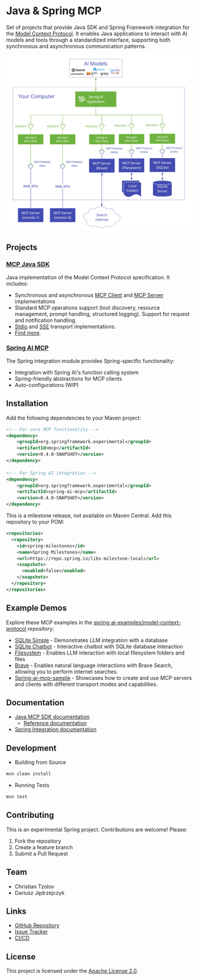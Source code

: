 # Java & Spring MCP

Set of projects that provide Java SDK and Spring Framework integration for the [Model Context Protocol](https://modelcontextprotocol.org/docs/concepts/architecture). 
It enables Java applications to interact with AI models and tools through a standardized interface, supporting both synchronous and asynchronous communication patterns.

<img src="mcp-docs/src/main/antora/modules/ROOT/images/spring-ai-mcp-architecture.jpg" width="600">

## Projects

### [MCP Java SDK](https://docs.spring.io/spring-ai-mcp/reference/mcp.html)

Java implementation of the Model Context Protocol specification. It includes:
- Synchronous and asynchronous [MCP Client](https://github.com/spring-projects-experimental/spring-ai-mcp/blob/main/mcp/README.md#client-usage-examples) and [MCP Server](https://github.com/spring-projects-experimental/spring-ai-mcp/blob/main/mcp/README.md#server-usage-examples) implementations
- Standard MCP operations support (tool discovery, resource management, prompt handling, structured logging). Support for request and notification handling.
- [Stdio](https://spec.modelcontextprotocol.io/specification/basic/transports/#stdio) and [SSE](https://spec.modelcontextprotocol.io/specification/basic/transports/#http-with-sse) transport implementations. 
- [Find more](./mcp/README.md).

### [Spring AI MCP](https://docs.spring.io/spring-ai-mcp/reference/spring-mcp.html)

The Spring integration module provides Spring-specific functionality:
- Integration with Spring AI's function calling system
- Spring-friendly abstractions for MCP clients
- Auto-configurations (WIP)


## Installation

Add the following dependencies to your Maven project:

```xml
<!-- For core MCP functionality -->
<dependency>
    <groupId>org.springframework.experimental</groupId>
    <artifactId>mcp</artifactId>
    <version>0.4.0-SNAPSHOT</version>
</dependency>

<!-- For Spring AI integration -->
<dependency>
    <groupId>org.springframework.experimental</groupId>
    <artifactId>spring-ai-mcp</artifactId>
    <version>0.4.0-SNAPSHOT</version>
</dependency>
```

This is a milestone release, not available on Maven Central. 
Add this repository to your POM:

```xml
<repositories>
  <repository>
    <id>spring-milestones</id>
    <name>Spring Milestones</name>
    <url>https://repo.spring.io/libs-milestone-local</url>
    <snapshots>
      <enabled>false</enabled>
    </snapshots>
  </repository>
</repositories>
```


## Example Demos

Explore these MCP examples in the [spring-ai-examples/model-context-protocol](https://github.com/spring-projects/spring-ai-examples/tree/main/model-context-protocol) repository:

- [SQLite Simple](https://github.com/spring-projects/spring-ai-examples/tree/main/model-context-protocol/sqlite/simple) - Demonstrates LLM integration with a database
- [SQLite Chatbot](https://github.com/spring-projects/spring-ai-examples/tree/main/model-context-protocol/sqlite/chatbot) - Interactive chatbot with SQLite database interaction
- [Filesystem](https://github.com/spring-projects/spring-ai-examples/tree/main/model-context-protocol/filesystem) - Enables LLM interaction with local filesystem folders and files
- [Brave](https://github.com/spring-projects/spring-ai-examples/tree/main/model-context-protocol/brave) - Enables natural language interactions with Brave Search, allowing you to perform internet searches.
- [Spring-ai-mcp-sample](./spring-ai-mcp-sample/) - Showcases how to create and use MCP servers and clients with different transport modes and capabilities.
## Documentation

- [Java MCP SDK documentation](mcp/README.md)
  - [Reference documentation](docs/ref-index.md)
- [Spring Integration documentation](spring-ai-mcp/README.md)


## Development

- Building from Source

```bash
mvn clean install
```

- Running Tests

```bash
mvn test
```


## Contributing

This is an experimental Spring project. Contributions are welcome! Please:

1. Fork the repository
2. Create a feature branch
3. Submit a Pull Request

## Team

- Christian Tzolov
- Dariusz Jędrzejczyk

## Links

- [GitHub Repository](https://github.com/spring-projects-experimental/spring-ai-mcp)
- [Issue Tracker](https://github.com/spring-projects-experimental/spring-ai-mcp/issues)
- [CI/CD](https://github.com/spring-projects-experimental/spring-ai-mcp/actions)

## License

This project is licensed under the [Apache License 2.0](LICENSE).
